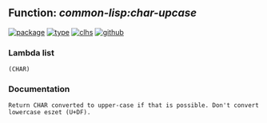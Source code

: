 ## Function: ***common-lisp:char-upcase***
[![package](https://img.shields.io/badge/Package-COMMON--LISP-5f9ea0.svg?style=social&colorA=999999)](../) [![type](https://img.shields.io/badge/Type-Function-5f9ea0.svg?style=social&colorA=999999)](../#function) [![clhs](https://img.shields.io/badge/CLHS-CHAR--UPCASE-5f9ea0.svg?style=social&colorA=999999)](http://www.lispworks.com/documentation/HyperSpec/Body/f_char_u.htm) [![github](https://img.shields.io/badge/GitHub-View_the_source-5f9ea0.svg?style=social&colorA=999999&logo=github)](https://github.com/sbcl/sbcl/blob/master/src/code/target-char.lisp/) 
### Lambda list
```
(CHAR)
```
### Documentation
```
Return CHAR converted to upper-case if that is possible. Don't convert
lowercase eszet (U+DF).
```
